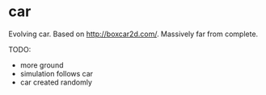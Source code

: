 car
===

Evolving car.  Based on http://boxcar2d.com/.  Massively far from complete.

TODO:

- more ground
- simulation follows car
- car created randomly